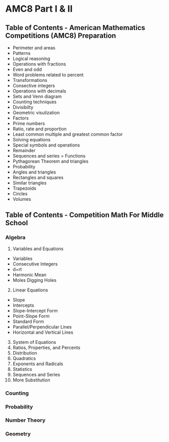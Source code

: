 # AMC8 Part I & II

## Table of Contents - American Mathematics Competitions (AMC8) Preparation
- Perimeter and areas
- Patterns
- Logical reasoning
- Operations with fractions
- Even and odd
- Word problems related to percent
- Transformations
- Consective integers
- Operations with decimals
- Sets and Venn diagram
- Counting techniques
- Divisibilty
- Geometric visulization
- Factors
- Prime numbers
- Ratio, rate and proportion
- Least common multiple and greatest common factor
- Solving equations
- Special symbols and operations
- Remainder
- Sequences and series
= Functions
- Pythagorean Theorem and triangles
- Probability
- Angles and triangles
- Rectangles and squares
- Similar triangles
- Trapezoids
- Circles
- Volumes


## Table of Contents - Competition Math For Middle School
### Algebra
1. Variables and Equations
  - Variables
  - Consecutive Integers
  - d=rt
  - Harmonic Mean
  - Moles Digging Holes
2. Linear Equations
  - Slope
  - Intercepts
  - Slope-Intercept Form
  - Point-Slope Form
  - Standard Form
  - Parallel/Perpendicular Lines
  - Horizontal and Vertical Lines
3. System of Equations
4. Ratios, Properties, and Percents
5. Distribution
6. Quadratics
7. Exponents and Radicals
8. Statistics
9. Sequences and Series
10. More Substitution
### Counting

### Probability

### Number Theory

### Geometry
